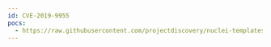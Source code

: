 ```yaml
---
id: CVE-2019-9955
pocs:
  - https://raw.githubusercontent.com/projectdiscovery/nuclei-templates/master/cves/2019/CVE-2019-9955.yaml  - https://www.exploit-db.com/raw/46706
---
```

